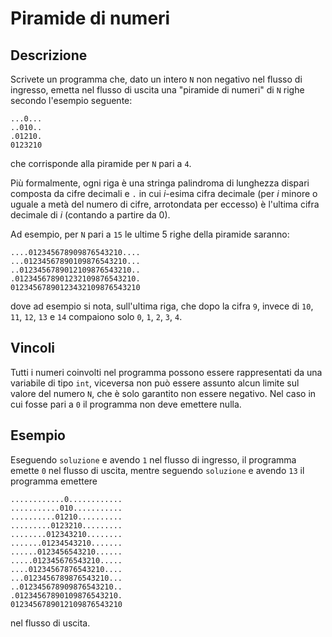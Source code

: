 Piramide di numeri
==================

Descrizione
-----------

Scrivete un programma che, dato un intero `N` non negativo nel flusso di
ingresso, emetta nel flusso di uscita una "piramide di numeri" di `N` righe
secondo l'esempio seguente:

    ...0...
    ..010..
    .01210.
    0123210

che corrisponde alla piramide per `N` pari a `4`.

Più formalmente, ogni riga è una stringa palindroma di lunghezza dispari
composta da cifre decimali e `.` in cui *i*-esima cifra decimale (per *i* minore
o uguale a metà del numero di cifre, arrotondata per eccesso) è l'ultima cifra
decimale di *i* (contando a partire da 0).

Ad esempio, per `N` pari a `15` le ultime 5 righe della piramide saranno:

    ....012345678909876543210....
    ...01234567890109876543210...
    ..0123456789012109876543210..
    .012345678901232109876543210.
    01234567890123432109876543210

dove ad esempio si nota, sull'ultima riga, che dopo la cifra `9`, invece di
`10`, `11`, `12`, `13` e `14` compaiono solo `0`, `1`, `2`, `3`, `4`.


Vincoli
-------

Tutti i numeri coinvolti nel programma possono essere rappresentati da una
variabile di tipo `int`, viceversa non può essere assunto alcun limite sul
valore del numero `N`, che è solo garantito non essere negativo. Nel caso in cui fosse
pari a `0` il programma non deve emettere nulla.


Esempio
-------

Eseguendo `soluzione` e avendo `1` nel flusso di ingresso, il programma emette
`0` nel flusso di uscita, mentre seguendo `soluzione` e avendo `13` il programma
emettere

    ............0............
    ...........010...........
    ..........01210..........
    .........0123210.........
    ........012343210........
    .......01234543210.......
    ......0123456543210......
    .....012345676543210.....
    ....01234567876543210....
    ...0123456789876543210...
    ..012345678909876543210..
    .01234567890109876543210.
    0123456789012109876543210

nel flusso di uscita.

